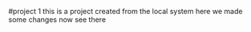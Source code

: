 #project 1
this is a project created from the local system
here we made some changes
now see there 

